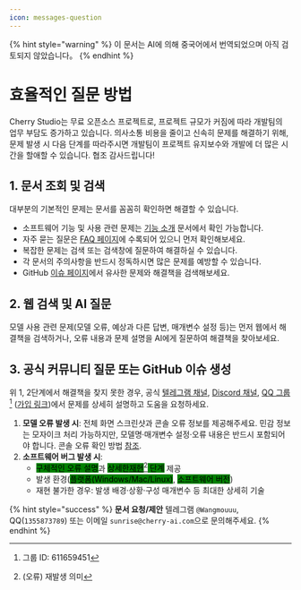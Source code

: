 ```yaml
---
icon: messages-question
---
```


{% hint style="warning" %}
이 문서는 AI에 의해 중국어에서 번역되었으며 아직 검토되지 않았습니다。
{% endhint %}

# 효율적인 질문 방법

Cherry Studio는 무료 오픈소스 프로젝트로, 프로젝트 규모가 커짐에 따라 개발팀의 업무 부담도 증가하고 있습니다. 의사소통 비용을 줄이고 신속히 문제를 해결하기 위해, 문제 발생 시 다음 단계를 따라주시면 개발팀이 프로젝트 유지보수와 개발에 더 많은 시간을 할애할 수 있습니다. 협조 감사드립니다!

## 1. 문서 조회 및 검색

대부분의 기본적인 문제는 문서를 꼼꼼히 확인하면 해결할 수 있습니다.

* 소프트웨어 기능 및 사용 관련 문제는 [기능 소개](../cherrystudio/preview/) 문서에서 확인 가능합니다.
* 자주 묻는 질문은 [FAQ 페이지](questions.md)에 수록되어 있으니 먼저 확인해보세요.
* 복잡한 문제는 검색 또는 검색창에 질문하여 해결하실 수 있습니다.
* 각 문서의 주의사항을 반드시 정독하시면 많은 문제를 예방할 수 있습니다.
* GitHub [이슈 페이지](https://github.com/CherryHQ/cherry-studio/issues)에서 유사한 문제와 해결책을 검색해보세요.

## 2. 웹 검색 및 AI 질문

모델 사용 관련 문제(모델 오류, 예상과 다른 답변, 매개변수 설정 등)는 먼저 웹에서 해결책을 검색하거나, 오류 내용과 문제 설명을 AI에게 질문하여 해결책을 찾아보세요.

## 3. 공식 커뮤니티 질문 또는 GitHub 이슈 생성

위 1, 2단계에서 해결책을 찾지 못한 경우, 공식 [텔레그램 채널](https://t.me/CherryStudioAI), [Discord 채널](https://discord.com/invite/wez8HtpxqQ), [QQ 그룹](#user-content-fn-1)[^1] ([가입 링크](https://qm.qq.com/cgi-bin/qm/qr?authKey=xe5nfGVZLMYnlJq%2F%2B4kN03YWcDBB2lnD7tc9rWus2mxS0JHUbOzk79cO7MYuqyGR\&k=UKVgl3YPHmwPaU8qeO1VG03NcUkACKsc\&noverify=0))에서 문제를 상세히 설명하고 도움을 요청하세요.

1. **모델 오류 발생 시**: 전체 화면 스크린샷과 콘솔 오류 정보를 제공해주세요. 민감 정보는 모자이크 처리 가능하지만, 모델명·매개변수 설정·오류 내용은 반드시 포함되어야 합니다. 콘솔 오류 확인 방법 [참조](questions.md#kong-zhi-tai-bao-cuo-cha-kan-fang-fa).
2. **소프트웨어 버그 발생 시**: 
   - <mark style="background-color:green;">구체적인 오류 설명</mark>과 <mark style="background-color:green;">상세한</mark>[<mark style="background-color:green;">재현</mark>](#user-content-fn-2)[^2]<mark style="background-color:green;"> 단계</mark> 제공
   - 발생 환경(<mark style="background-color:green;">플랫폼(Windows/Mac/Linux)</mark>, <mark style="background-color:green;">소프트웨어 버전</mark>)
   - 재현 불가한 경우: 발생 배경·상황·구성 매개변수 등 최대한 상세히 기술

{% hint style="success" %}
**문서 요청/제안**
텔레그램 `@Wangmouuu`, QQ(`1355873789`) 또는 이메일 `sunrise@cherry-ai.com`으로 문의해주세요.
{% endhint %}

[^1]: 그룹 ID: 611659451  
[^2]: (오류) 재발생 의미